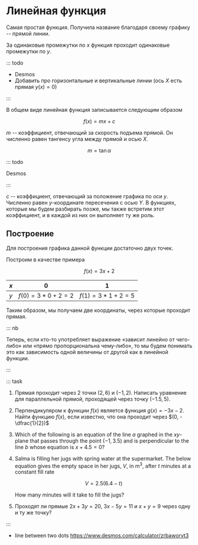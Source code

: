 # Линейная функция

Самая простая функция. Получила название благодаря своему графику -- прямой линии.

За одинаковые промежутки по $x$ функция проходит одинаковые промежутки по $y$.

::: todo

- Desmos
- Добавить про горизонтальные и вертикальные линии (ось $X$ есть прямая $y(x) = 0$)

:::

В общем виде линейная функция записывается следующим образом

$$f(x) = mx + c$$

$m$ -- коэффициент, отвечающий за скорость подъема прямой. Он численно равен тангенсу угла между прямой и осью $X$.

$$m = \tan \alpha$$

::: todo

Desmos

:::

$c$ -- коэффициент, отвечающий за положение графика по оси $y$. Численно равен $y$-координате пересечения с осью $Y$. В функциях, которые мы будем разбирать позже, мы также встретим этот коэффициент, и в каждой из них он выполняет ту же роль.

## Построение

Для построения графика данной функции достаточно двух точек.

Построим в качестве примера

$$f(x) = 3x + 2$$

| $x$ | $0$                    | $1$                    |
| --- | ---------------------- | ---------------------- |
| $y$ | $f(0) = 3 * 0 + 2 = 2$ | $f(1) = 3 * 1 + 2 = 5$ |

Таким образом, мы получаем две координаты, через которые проходит прямая.

<GraphDesmos link="ghbcqnadbi" />

::: nb

Теперь, если кто-то употребляет выражение «зависит линейно от чего-либо» или «прямо пропорциональна чему-либо», то мы будем понимать это как зависимость одной величины от другой как в линейной функции.

:::

::: task

1. Прямая проходит через $2$ точки $(2, 6)$ и $(-1, 2)$. Написать уравнение для параллельной прямой, проходящей через точку $(-1.5, 5)$.

2. Перпендикуляром к функции $f(x)$ является функция $g(x) = -3x - 2$. Найти функцию $f(x)$, если известно, что она проходит через $(0, -\dfrac{1}{2})$

3. Which of the following is an equation of the line $a$ graphed in the $xy$-plane that passes through the point $(-1, 3.5)$ and is perpendicular to the line $b$ whose equation is $x + 4.5 = 0$?

4. Salma is filling her jugs with spring water at the supermarket. The below equation gives the empty space in her jugs, $V$, in m<sup>3</sup>, after $t$ minutes at a constant fill rate

   $$V = 2.5(6.4 - t)$$

   How many minutes will it take to fill the jugs?

5. Проходят ли прямые $2x + 3y = 20$, $3x - 5y = 11$ и $x + y = 9$ через одну и ту же точку?

:::

- line between two dots
  https://www.desmos.com/calculator/zrbaworvt3
